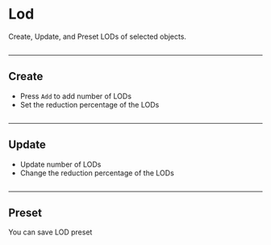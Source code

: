 # Lod

Create, Update, and Preset LODs of selected objects.

<p><img :src="$withBase('/img/ui_lod.png')" alt='' /></p>

---

## Create

- Press `Add` to add number of LODs
- Set the reduction percentage of the LODs

<p><img :src="$withBase('/img/lod_create.gif')" alt='' /></p>

---

## Update

- Update number of LODs
- Change the reduction percentage of the LODs

<p><img :src="$withBase('/img/lod_update.gif')" alt='' /></p>

---

## Preset

You can save LOD preset

<p><img :src="$withBase('/img/lod_preset.gif')" alt='' /></p>
